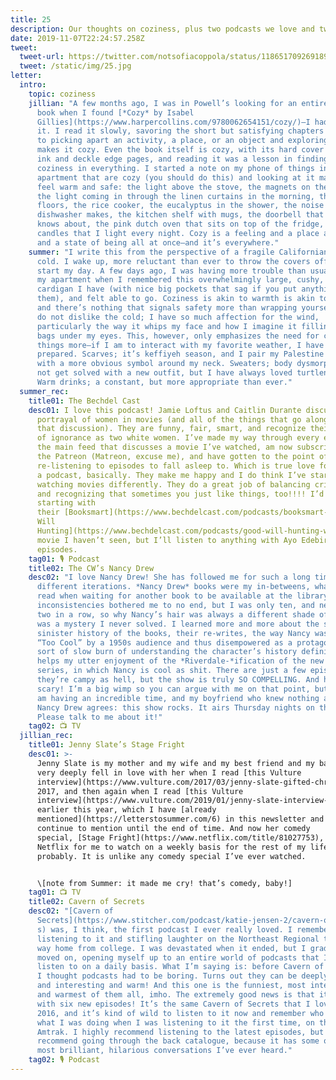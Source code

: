 ```yaml
---
title: 25
description: Our thoughts on coziness, plus two podcasts we love and two things to watch.
date: 2019-11-07T22:24:57.258Z
tweet:
  tweet-url: https://twitter.com/notsofiacoppola/status/1186517092691898368
  tweet: /static/img/25.jpg
letter:
  intro:
    topic: coziness
    jillian: "A few months ago, I was in Powell’s looking for an entirely different
      book when I found [*Cozy* by Isabel
      Gillies](https://www.harpercollins.com/9780062654151/cozy/)—I had to buy
      it. I read it slowly, savoring the short but satisfying chapters dedicated
      to picking apart an activity, a place, or an object and exploring what
      makes it cozy. Even the book itself is cozy, with its hard cover and blue
      ink and deckle edge pages, and reading it was a lesson in finding the
      coziness in everything. I started a note on my phone of things in my
      apartment that are cozy (you should do this) and looking at it makes me
      feel warm and safe: the light above the stove, the magnets on the fridge,
      the light coming in through the linen curtains in the morning, the wood
      floors, the rice cooker, the eucalyptus in the shower, the noise the
      dishwasher makes, the kitchen shelf with mugs, the doorbell that nobody
      knows about, the pink dutch oven that sits on top of the fridge, the
      candles that I light every night. Cozy is a feeling and a place and a mood
      and a state of being all at once—and it’s everywhere."
    summer: "I write this from the perspective of a fragile Californian, but: I am
      cold. I wake up, more reluctant than ever to throw the covers off and
      start my day. A few days ago, I was having more trouble than usual leaving
      my apartment when I remembered this overwhelmingly large, cushy, black
      cardigan I have (with nice big pockets that sag if you put anything in
      them), and felt able to go. Coziness is akin to warmth is akin to safety,
      and there’s nothing that signals safety more than wrapping yourself up. I
      do not dislike the cold; I have so much affection for the wind,
      particularly the way it whips my face and how I imagine it filling the
      bags under my eyes. This, however, only emphasizes the need for comfy
      things more—if I am to interact with my favorite weather, I have to be
      prepared. Scarves; it’s keffiyeh season, and I pair my Palestine necklaces
      with a more obvious symbol around my neck. Sweaters; body dysmorphia does
      not get solved with a new outfit, but I have always loved turtlenecks.
      Warm drinks; a constant, but more appropriate than ever."
  summer_rec:
    title01: The Bechdel Cast
    desc01: I love this podcast! Jamie Loftus and Caitlin Durante discuss the
      portrayal of women in movies (and all of the things that go along with
      that discussion). They are funny, fair, smart, and recognize their points
      of ignorance as two white women. I’ve made my way through every episode in
      the main feed that discusses a movie I’ve watched, am now subscribed to
      the Patreon (Matreon, excuse me), and have gotten to the point of
      re-listening to episodes to fall asleep to. Which is true love for me and
      a podcast, basically. They make me happy and I do think I’ve started
      watching movies differently. They do a great job of balancing criticism
      and recognizing that sometimes you just like things, too!!!! I’d recommend
      starting with
      their [Booksmart](https://www.bechdelcast.com/podcasts/booksmart-with-vanessa-chester.htm) or [Good
      Will
      Hunting](https://www.bechdelcast.com/podcasts/good-will-hunting-with-ayo-edebiri.htm) (a
      movie I haven’t seen, but I’ll listen to anything with Ayo Edebiri)
      episodes.
    tag01: 🎙️ Podcast
    title02: The CW’s Nancy Drew
    desc02: "I love Nancy Drew! She has followed me for such a long time, in so many
      different iterations. *Nancy Drew* books were my in-betweens, what I would
      read when waiting for another book to be available at the library. Their
      inconsistencies bothered me to no end, but I was only ten, and never read
      two in a row, so why Nancy’s hair was always a different shade of blonde
      was a mystery I never solved. I learned more and more about the sort of
      sinister history of the books, their re-writes, the way Nancy was deemed
      “Too Cool” by a 1950s audience and thus disempowered as a protagonist. The
      sort of slow burn of understanding the character’s history definitely
      helps my utter enjoyment of the *Riverdale-*ification of the new CW
      series, in which Nancy is cool as shit. There are just a few episodes, and
      they’re campy as hell, but the show is truly SO COMPELLING. And honestly
      scary! I’m a big wimp so you can argue with me on that point, but WOW. I
      am having an incredible time, and my boyfriend who knew nothing about
      Nancy Drew agrees: this show rocks. It airs Thursday nights on the CW!
      Please talk to me about it!"
    tag02: 📺 TV
  jillian_rec:
    title01: Jenny Slate’s Stage Fright
    desc01: >-
      Jenny Slate is my mother and my wife and my best friend and my baby! I
      very deeply fell in love with her when I read [this Vulture
      interview](https://www.vulture.com/2017/03/jenny-slate-gifted-chris-evans-breakup.html) from
      2017, and then again when I read [this Vulture
      interview](https://www.vulture.com/2019/01/jenny-slate-interview-the-sunlight-night-at-sundance.html) from
      earlier this year, which I have [already
      mentioned](https://letterstosummer.com/6) in this newsletter and will
      continue to mention until the end of time. And now her comedy
      special, [Stage Fright](https://www.netflix.com/title/81027753), is on
      Netflix for me to watch on a weekly basis for the rest of my life,
      probably. It is unlike any comedy special I’ve ever watched.


      \[note from Summer: it made me cry! that’s comedy, baby!]
    tag01: 📺 TV
    title02: Cavern of Secrets
    desc02: "[Cavern of
      Secrets](https://www.stitcher.com/podcast/katie-jensen-2/cavern-of-secret\
      s) was, I think, the first podcast I ever really loved. I remember
      listening to it and stifling laughter on the Northeast Regional trip on my
      way home from college. I was devastated when it ended, but I gradually
      moved on, opening myself up to an entire world of podcasts that I now
      listen to on a daily basis. What I’m saying is: before Cavern of Secrets,
      I thought podcasts had to be boring. Turns out they can be deeply funny
      and interesting and warm! And this one is the funniest, most interesting,
      and warmest of them all, imho. The extremely good news is that it is back,
      with six new episodes! It’s the same Cavern of Secrets that I loved in
      2016, and it’s kind of wild to listen to it now and remember who I was and
      what I was doing when I was listening to it the first time, on that
      Amtrak. I highly recommend listening to the latest episodes, but I also
      recommend going through the back catalogue, because it has some of the
      most brilliant, hilarious conversations I’ve ever heard."
    tag02: 🎙️ Podcast
---
```

